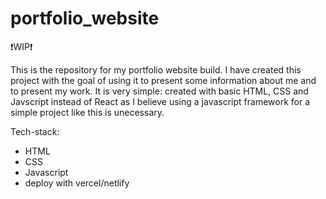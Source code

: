 # portfolio_website

❗WIP❗

This is the repository for my portfolio website build. I have created this project with the goal of using it to present some information about me and to present my work. 
It is very simple: created with basic HTML, CSS and Javscript instead of React as I believe using a javascript framework for a simple
project like this is unecessary. 
 
Tech-stack:
- HTML
- CSS
- Javascript
- deploy with vercel/netlify

